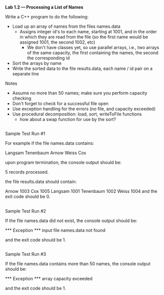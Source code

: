 **Lab 1.2 — Processing a List of Names**

Write a C++ program to do the following:
- Load up an array of names from the files names.data
  - Assigns integer id's to each name, starting at 1001, and in the order in which they are read from the file (so the first name would be assigned 1001, the second 1002, etc)
    - We don't have classes yet, so use parallel arrays, i.e., two arrays of the same capacity, the first containing the names, the second the corresponding id
- Sort the arrays by name
- Write the sorted data to the file results.data, each name / id pair on a separate line

Notes
- Assume no more than 50 names; make sure you perform capacity checking
- Don't forget to check for a successful file open
- Use exception handling for the errors (no file, and capacity exceeded)
- Use procedural decomposition: load, sort, writeToFile functions
  - how about a swap function for use by the sort?
  
##

Sample Test Run #1

For example if the file names.data contains:

  Langsam
  Tenenbaum
  Arnow
  Weiss
  Cox
  
  
  
upon program termination, the console output should be:

  5 records processed.



the file results.data should contain:

  Arnow 1003
  Cox 1005
  Langsam 1001
  Tenenbaum 1002
  Weiss 1004
  and the exit code should be 0.
  
##
  
Sample Test Run #2

If the file names.data did not exist, the console output should be:

   *** Exception *** input file names.data not found
   
and the exit code should be 1.

##

Sample Test Run #3

If the file names.data contains more than 50 names, the console output should be:

  *** Exception *** array capacity exceeded
  
and the exit code should be 1.



